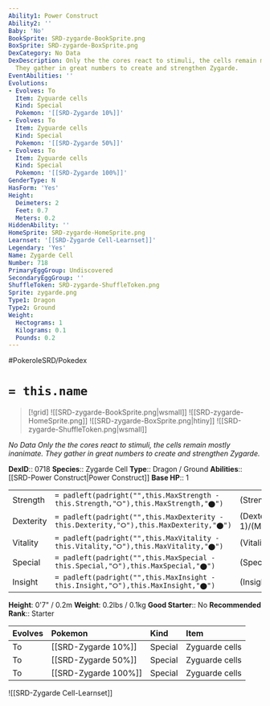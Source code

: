 ```yaml
---
Ability1: Power Construct
Ability2: ''
Baby: 'No'
BookSprite: SRD-zygarde-BookSprite.png
BoxSprite: SRD-zygarde-BoxSprite.png
DexCategory: No Data
DexDescription: Only the the cores react to stimuli, the cells remain mostly inanimate.
  They gather in great numbers to create and strengthen Zygarde.
EventAbilities: ''
Evolutions:
- Evolves: To
  Item: Zyguarde cells
  Kind: Special
  Pokemon: '[[SRD-Zygarde 10%]]'
- Evolves: To
  Item: Zyguarde cells
  Kind: Special
  Pokemon: '[[SRD-Zygarde 50%]]'
- Evolves: To
  Item: Zyguarde cells
  Kind: Special
  Pokemon: '[[SRD-Zygarde 100%]]'
GenderType: N
HasForm: 'Yes'
Height:
  Deimeters: 2
  Feet: 0.7
  Meters: 0.2
HiddenAbility: ''
HomeSprite: SRD-zygarde-HomeSprite.png
Learnset: '[[SRD-Zygarde Cell-Learnset]]'
Legendary: 'Yes'
Name: Zygarde Cell
Number: 718
PrimaryEggGroup: Undiscovered
SecondaryEggGroup: ''
ShuffleToken: SRD-zygarde-ShuffleToken.png
Sprite: zygarde.png
Type1: Dragon
Type2: Ground
Weight:
  Hectograms: 1
  Kilograms: 0.1
  Pounds: 0.2
---
```


#PokeroleSRD/Pokedex

# `= this.name`

> [!grid]
> ![[SRD-zygarde-BookSprite.png|wsmall]]
> ![[SRD-zygarde-HomeSprite.png]]
> ![[SRD-zygarde-BoxSprite.png|htiny]]
> ![[SRD-zygarde-ShuffleToken.png|wsmall]]


*No Data*
*Only the the cores react to stimuli, the cells remain mostly inanimate. They gather in great numbers to create and strengthen Zygarde.*

**DexID**:: 0718
**Species**:: Zygarde Cell
**Type**:: Dragon / Ground
**Abilities**:: [[SRD-Power Construct|Power Construct]]
**Base HP**:: 1

|           |                                                                                        |                                          |
| --------- | -------------------------------------------------------------------------------------- | ---------------------------------------- |
| Strength  | `= padleft(padright("",this.MaxStrength - this.Strength,"⭘"),this.MaxStrength,"⬤")`    | (Strength::1)/(MaxStrength::1)   |
| Dexterity | `= padleft(padright("",this.MaxDexterity - this.Dexterity,"⭘"),this.MaxDexterity,"⬤")` | (Dexterity:: 1)/(MaxDexterity::1) |
| Vitality  | `= padleft(padright("",this.MaxVitality - this.Vitality,"⭘"),this.MaxVitality,"⬤")`    | (Vitality::1)/(MaxVitality::1)   |
| Special   | `= padleft(padright("",this.MaxSpecial - this.Special,"⭘"),this.MaxSpecial,"⬤")`       | (Special::1)/(MaxSpecial::1)     |
| Insight   | `= padleft(padright("",this.MaxInsight - this.Insight,"⭘"),this.MaxInsight,"⬤")`       | (Insight::1)/(MaxInsight::1)     |

**Height**: 0'7" / 0.2m
**Weight**: 0.2lbs / 0.1kg
**Good Starter**:: No
**Recommended Rank**:: Starter

| Evolves   | Pokemon              | Kind    | Item           |
|:----------|:---------------------|:--------|:---------------|
| To        | [[SRD-Zygarde 10%]]  | Special | Zyguarde cells |
| To        | [[SRD-Zygarde 50%]]  | Special | Zyguarde cells |
| To        | [[SRD-Zygarde 100%]] | Special | Zyguarde cells |

![[SRD-Zygarde Cell-Learnset]]